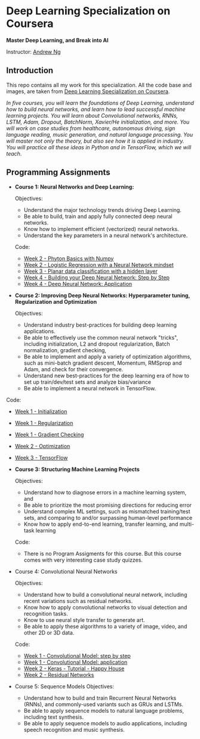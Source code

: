 # Deep Learning Specialization on Coursera

**Master Deep Learning, and Break into AI**

Instructor: [Andrew Ng](http://www.andrewng.org/)

## Introduction

This repo contains all my work for this specialization. All the code base and images, are taken from [Deep Learning Specialization on Coursera](https://www.coursera.org/specializations/deep-learning).

*In five courses, you will learn the foundations of Deep Learning, understand how to build neural networks, and learn how to lead successful machine learning projects. You will learn about Convolutional networks, RNNs, LSTM, Adam, Dropout, BatchNorm, Xavier/He initialization, and more. You will work on case studies from healthcare, autonomous driving, sign language reading, music generation, and natural language processing. You will master not only the theory, but also see how it is applied in industry. You will practice all these ideas in Python and in TensorFlow, which we will teach.*

## Programming Assignments

- **Course 1: Neural Networks and Deep Learning:**

  Objectives:
  + Understand the major technology trends driving Deep Learning.
  + Be able to build, train and apply fully connected deep neural networks. 
  + Know how to implement efficient (vectorized) neural networks. 
  + Understand the key parameters in a neural network's architecture. 

  Code:
  - [Week 2 - Phyton Basics with Numpy](https://github.com/gemaatienza/Deep-Learning-Coursera/blob/master/1.%20Neural%20Networks%20and%20Deep%20Learning/Python%20Basics%20With%20Numpy%20v3.ipynb)
  - [Week 2 - Logistic Regression with a Neural Network mindset](https://github.com/gemaatienza/Deep-Learning-Coursera/blob/master/1.%20Neural%20Networks%20and%20Deep%20Learning/Logistic%20Regression%20with%20a%20Neural%20Network%20mindset%20v3.ipynb)
  - [Week 3 - Planar data classification with a hidden layer](https://github.com/gemaatienza/Deep-Learning-Coursera/blob/master/1.%20Neural%20Networks%20and%20Deep%20Learning/Planar%20data%20classification%20with%20one%20hidden%20layer%20v4.ipynb)
  - [Week 4 - Building your Deep Neural Network: Step by Step](https://github.com/gemaatienza/Deep-Learning-Coursera/blob/master/1.%20Neural%20Networks%20and%20Deep%20Learning/Building%20your%20Deep%20Neural%20Network%20-%20Step%20by%20Step%20v5.ipynb)
  - [Week 4 - Deep Neural Network: Application](https://github.com/gemaatienza/Deep-Learning-Coursera/blob/master/1.%20Neural%20Networks%20and%20Deep%20Learning/Deep%20Neural%20Network%20-%20Application%20v3.ipynb)

- **Course 2: Improving Deep Neural Networks: Hyperparameter tuning, Regularization and Optimization**

  Objectives:  
  + Understand industry best-practices for building deep learning applications. 
  + Be able to effectively use the common neural network "tricks", including initialization, L2 and dropout regularization, Batch normalization, gradient checking, 
  + Be able to implement and apply a variety of optimization algorithms, such as mini-batch gradient descent, Momentum, RMSprop and Adam, and check for their convergence. 
  + Understand new best-practices for the deep learning era of how to set up train/dev/test sets and analyze bias/variance
  + Be able to implement a neural network in TensorFlow. 

Code:
  - [Week 1 - Initialization](https://github.com/gemaatienza/Deep-Learning-Coursera/blob/master/2.%20Improving%20Deep%20Neural%20Networks-%20Hyperparameter%20tuning-%20Regularization%20and%20Optimization/Initialization.ipynb)
  - [Week 1 - Regularization](https://github.com/gemaatienza/Deep-Learning-Coursera/blob/master/2.%20Improving%20Deep%20Neural%20Networks-%20Hyperparameter%20tuning-%20Regularization%20and%20Optimization/Regularization.ipynb)
  - [Week 1 - Gradient Checking](https://github.com/gemaatienza/Deep-Learning-Coursera/blob/master/2.%20Improving%20Deep%20Neural%20Networks-%20Hyperparameter%20tuning-%20Regularization%20and%20Optimization/Gradient%20Checking%20v1.ipynb)
  - [Week 2 - Optimization](https://github.com/gemaatienza/Deep-Learning-Coursera/blob/master/2.%20Improving%20Deep%20Neural%20Networks-%20Hyperparameter%20tuning-%20Regularization%20and%20Optimization/Optimization%20methods.ipynb)
  - [Week 3 - TensorFlow](https://github.com/gemaatienza/Deep-Learning-Coursera/blob/master/2.%20Improving%20Deep%20Neural%20Networks-%20Hyperparameter%20tuning-%20Regularization%20and%20Optimization/Tensorflow%20Tutorial.ipynb)

- **Course 3: Structuring Machine Learning Projects**

  Objectives:  
  + Understand how to diagnose errors in a machine learning system, and 
  + Be able to prioritize the most promising directions for reducing error
  + Understand complex ML settings, such as mismatched training/test sets, and comparing to and/or surpassing human-level performance
  + Know how to apply end-to-end learning, transfer learning, and multi-task learning

   Code:
    - There is no Program Assigments for this course. But this course comes with very interesting case study quizzes.
  
- Course 4: Convolutional Neural Networks

  Objectives:  
  + Understand how to build a convolutional neural network, including recent variations such as residual networks.
  + Know how to apply convolutional networks to visual detection and recognition tasks.
  + Know to use neural style transfer to generate art.
  + Be able to apply these algorithms to a variety of image, video, and other 2D or 3D data.

  Code:
  - [Week 1 - Convolutional Model: step by step]()
  - [Week 1 - Convolutional Model: application](https://github.com/gemaatienza/Deep-Learning-Coursera/blob/master/4.%20Convolutional%20Neural%20Networks/Convolution%20model%20-%20Application%20-%20v1.ipynb)
  - [Week 2 - Keras - Tutorial - Happy House]()
  - [Week 2 - Residual Networks]()
  
- Course 5: Sequence Models
  Objectives:
  + Understand how to build and train Recurrent Neural Networks (RNNs), and commonly-used variants such as GRUs and LSTMs.
  + Be able to apply sequence models to natural language problems, including text synthesis. 
  + Be able to apply sequence models to audio applications, including speech recognition and music synthesis.
